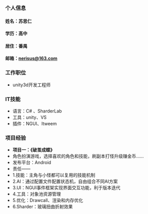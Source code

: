 ### 个人信息
#### 姓名：苏思仁
#### 学历：高中
#### 居住：番禺
#### 邮箱：nerisus@163.com

### 工作职位
- unity3d开发工程师

### IT技能
- 语言：C# 、SharderLab
- 工具：unity、VS
- 插件：NGUI、Itweem

### 项目经验
- **项目一：《破茧成蝶》**
- 角色扮演游戏，选择喜欢的角色和技能，刷副本打怪升级赚金币……
- 发布平台：Android
- 责任——
- 1.技能：主角与小怪都可以复用的技能机制
- 2.AI：通过配置文件配置状态机，自由组合不同AI方案
- 3.UI：NGUI事件框架实现界面交互功能，利于版本迭代
- 4.工具：对象池资源管理
- 5.优化：Drawcall、渲染和内存优化
- 6.Sharder：玻璃扭曲折射效果

